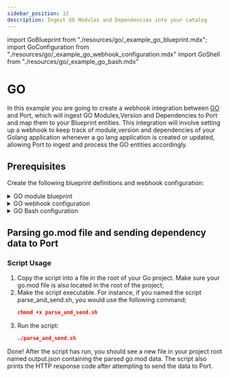 ```yaml
---
sidebar_position: 12
description: Ingest GO Modules and Dependencies into your catalog
---
```


import GoBlueprint from "./resources/go/\_example_go_blueprint.mdx";
import GoConfiguration from "./resources/go/\_example_go_webhook_configuration.mdx"
import GoShell from "./resources/go/\_example_go_bash.mdx"

# GO

In this example you are going to create a webhook integration between [GO](https://go.dev/) and Port, which will ingest GO Modules,Version and Dependencies to Port and map them to your Blueprint entities. This integration will involve setting up a webhook to keep track of module,version and dependencies of your Golang application whenever a go lang application is created or updated, allowing Port to ingest and process the GO entities accordingly.


## Prerequisites

Create the following blueprint definitions and webhook configuration:

<details>
<summary>GO module blueprint</summary>
<GoBlueprint/>
</details>

<details>
<summary>GO webhook configuration</summary>
<GoConfiguration/>
</details>

<details>
<summary>GO Bash configuration</summary>
<GoShell/>
</details>

## Parsing go.mod file and sending dependency data to Port


### Script Usage
1. Copy the script into a file in the root of your Go project. Make sure your go.mod file is also located in the root of the project;
2. Make the script executable. For instance, if you named the script parse_and_send.sh, you would use the following command;
    ```json showLineNumbers
    chmod +x parse_and_send.sh
    ```
3. Run the script:
    ```json showLineNumbers
    ./parse_and_send.sh
    ```

Done! After the script has run, you should see a new file in your project root named output.json containing the parsed go.mod data. The script also prints the HTTP response code after attempting to send the data to Port.